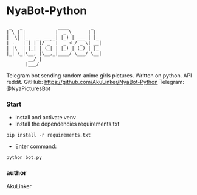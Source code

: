 # NyaBot-Python
```
 _   _             ____        _   
| \ | |           |  _ \      | |  
|  \| |_   _  __ _| |_) | ___ | |_ 
| . ` | | | |/ _` |  _ < / _ \| __|
| |\  | |_| | (_| | |_) | (_) | |_ 
|_| \_|\__, |\__,_|____/ \___/ \__|
        __/ |                      
       |___/                       
```

Telegram bot sending random anime girls pictures.
Written on python. API reddit.
GitHub: https://github.com/AkuLinker/NyaBot-Python
Telegram: @NyaPicturesBot

### Start
- Install and activate venv
- Install the dependencies requirements.txt
```
pip install -r requirements.txt
``` 
- Enter command:
```
python bot.py
```

### author
AkuLinker
